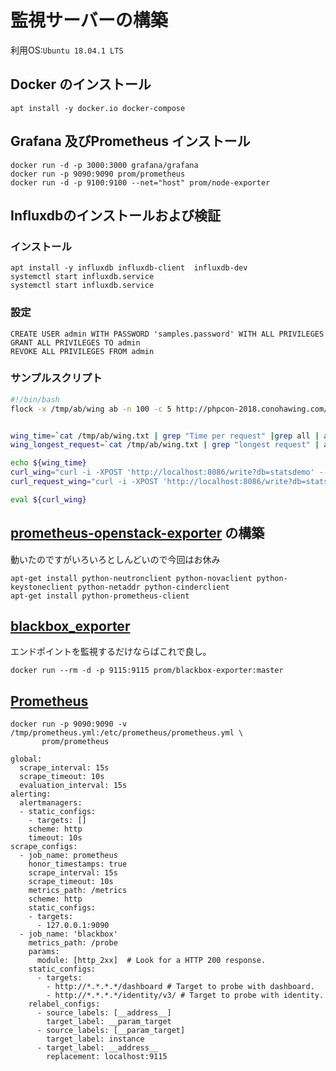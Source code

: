 # 監視サーバーの構築
利用OS:`Ubuntu 18.04.1 LTS` 
## Docker のインストール
```
apt install -y docker.io docker-compose
```
## Grafana 及びPrometheus インストール
```
docker run -d -p 3000:3000 grafana/grafana
docker run -p 9090:9090 prom/prometheus
docker run -d -p 9100:9100 --net="host" prom/node-exporter
```
## Influxdbのインストールおよび検証
### インストール
```
apt install -y influxdb influxdb-client  influxdb-dev
systemctl start influxdb.service
systemctl start influxdb.service
```
### 設定
```
CREATE USER admin WITH PASSWORD 'samples.password' WITH ALL PRIVILEGES
GRANT ALL PRIVILEGES TO admin
REVOKE ALL PRIVILEGES FROM admin
```

### サンプルスクリプト
``` bash
#!/bin/bash
flock -x /tmp/ab/wing ab -n 100 -c 5 http://phpcon-2018.conohawing.com/  > /tmp/ab/wing.txt


wing_time=`cat /tmp/ab/wing.txt | grep "Time per request" |grep all | awk '{print $4;}'`
wing_longest_request=`cat /tmp/ab/wing.txt | grep "longest request" | awk '{print $2}'`

echo ${wing_time}
curl_wing="curl -i -XPOST 'http://localhost:8086/write?db=statsdemo' --data-binary 'time_per_request,host=wing value=${wing_time}'"
curl_request_wing="curl -i -XPOST 'http://localhost:8086/write?db=statsdemo' --data-binary 'longest_request,host=wing value=${wing_longest_request}'"

eval ${curl_wing}
```

## [prometheus-openstack-exporter](https://github.com/CanonicalLtd/prometheus-openstack-exporter) の構築
動いたのですがいろいろとしんどいので今回はお休み
```
apt-get install python-neutronclient python-novaclient python-keystoneclient python-netaddr python-cinderclient
apt-get install python-prometheus-client
```

## [blackbox_exporter](https://github.com/prometheus/blackbox_exporter)
エンドポイントを監視するだけならばこれで良し。
```
docker run --rm -d -p 9115:9115 prom/blackbox-exporter:master
```
## [Prometheus](https://prometheus.io/docs/prometheus/latest/installation/)
```
docker run -p 9090:9090 -v /tmp/prometheus.yml:/etc/prometheus/prometheus.yml \
       prom/prometheus
```
```
global:
  scrape_interval: 15s
  scrape_timeout: 10s
  evaluation_interval: 15s
alerting:
  alertmanagers:
  - static_configs:
    - targets: []
    scheme: http
    timeout: 10s
scrape_configs:
  - job_name: prometheus
    honor_timestamps: true
    scrape_interval: 15s
    scrape_timeout: 10s
    metrics_path: /metrics
    scheme: http
    static_configs:
    - targets:
      - 127.0.0.1:9090
  - job_name: 'blackbox'
    metrics_path: /probe
    params:
      module: [http_2xx]  # Look for a HTTP 200 response.
    static_configs:
      - targets:
        - http://*.*.*.*/dashboard # Target to probe with dashboard.
        - http://*.*.*.*/identity/v3/ # Target to probe with identity.
    relabel_configs:
      - source_labels: [__address__]
        target_label: __param_target
      - source_labels: [__param_target]
        target_label: instance
      - target_label: __address__
        replacement: localhost:9115
```
###





